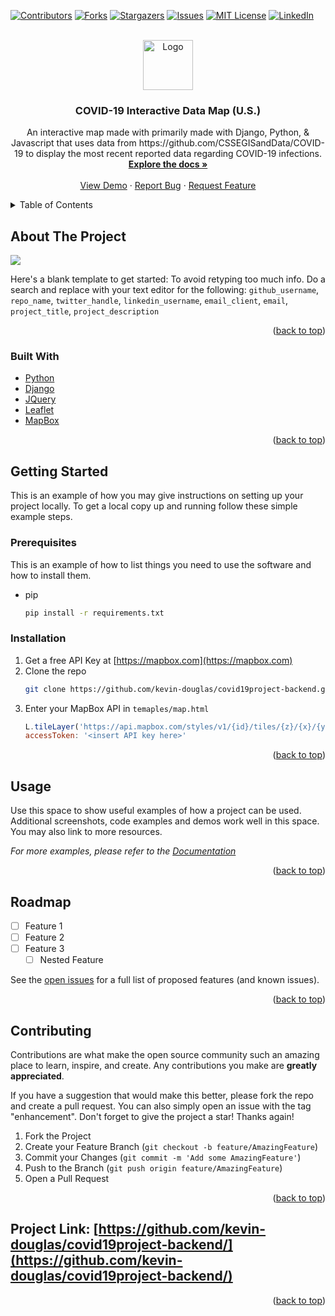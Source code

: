 <div id="top"></div>
<!--
*** Thanks for checking out the Best-README-Template. If you have a suggestion
*** that would make this better, please fork the repo and create a pull request
*** or simply open an issue with the tag "enhancement".
*** Don't forget to give the project a star!
*** Thanks again! Now go create something AMAZING! :D
-->



<!-- PROJECT SHIELDS -->
<!--
*** I'm using markdown "reference style" links for readability.
*** Reference links are enclosed in brackets [ ] instead of parentheses ( ).
*** See the bottom of this document for the declaration of the reference variables
*** for contributors-url, forks-url, etc. This is an optional, concise syntax you may use.
*** https://www.markdownguide.org/basic-syntax/#reference-style-links
-->
[![Contributors][contributors-shield]][contributors-url] 
[![Forks][forks-shield]][forks-url] 
[![Stargazers][stars-shield]][stars-url]
[![Issues][issues-shield]][issues-url]
[![MIT License][license-shield]][license-url]
[![LinkedIn][linkedin-shield]][linkedin-url]



<!-- PROJECT LOGO -->
<br />
<div align="center">
  <a href="https://github.com/kevin-douglas/covid19project-backend">
    <img src="https://i.imgur.com/erOoYPp.png" alt="Logo" height="80">
  </a>

<h3 align="center">COVID-19 Interactive Data Map (U.S.)</h3>

  <p align="center">
    An interactive map made with primarily made with Django, Python, & Javascript that uses data from https://github.com/CSSEGISandData/COVID-19 to display the most recent reported data regarding COVID-19 infections. 
    <br />
    <a href="https://github.com/kevin-douglas/covid19project-backend"><strong>Explore the docs »</strong></a>
    <br />
    <br />
    <a href="https://github.com/kevin-douglas/covid19project-backend">View Demo</a>
    ·
    <a href="https://github.com/kevin-douglas/covid19project-backend/issues">Report Bug</a>
    ·
    <a href="https://github.com/kevin-douglas/covid19project-backend/issues">Request Feature</a>
  </p>
</div>

<!-- TABLE OF CONTENTS -->
<details>
  <summary>Table of Contents</summary>
  <ol>
    <li>
      <a href="#about-the-project">About The Project</a>
      <ul>
        <li><a href="#built-with">Built With</a></li>
      </ul>
    </li>
    <li>
      <a href="#getting-started">Getting Started</a>
      <ul>
        <li><a href="#prerequisites">Prerequisites</a></li>
        <li><a href="#installation">Installation</a></li>
      </ul>
    </li>
    <li><a href="#usage">Usage</a></li>
    <li><a href="#roadmap">Roadmap</a></li>
    <li><a href="#contributing">Contributing</a></li>
    <li><a href="#license">License</a></li>
    <li><a href="#contact">Contact</a></li>
    <li><a href="#acknowledgments">Acknowledgments</a></li>
  </ol>
</details>



<!-- ABOUT THE PROJECT -->
## About The Project

<img src='https://raw.githubusercontent.com/kevin-douglas/covid19project-backend/main/map_marker_data_view.png'>

Here's a blank template to get started: To avoid retyping too much info. Do a search and replace with your text editor for the following: `github_username`, `repo_name`, `twitter_handle`, `linkedin_username`, `email_client`, `email`, `project_title`, `project_description`

<p align="right">(<a href="#top">back to top</a>)</p>



### Built With

* [Python](https://python.org/)
* [Django](https://www.djangoproject.com/)
* [JQuery](https://jquery.com)
* [Leaflet](https://leafletjs.com/)
* [MapBox](https://www.mapbox.com/)

<p align="right">(<a href="#top">back to top</a>)</p>



<!-- GETTING STARTED -->
## Getting Started

This is an example of how you may give instructions on setting up your project locally.
To get a local copy up and running follow these simple example steps.

### Prerequisites

This is an example of how to list things you need to use the software and how to install them.
* pip
  ```sh
  pip install -r requirements.txt
  ```

### Installation

1. Get a free API Key at [https://mapbox.com](https://mapbox.com)
2. Clone the repo
   ```sh
   git clone https://github.com/kevin-douglas/covid19project-backend.git
   ```
3. Enter your MapBox API in `temaples/map.html`
   ```js
   L.tileLayer('https://api.mapbox.com/styles/v1/{id}/tiles/{z}/{x}/{y}?access_token={accessToken}', {
   accessToken: '<insert API key here>'
   ```

<p align="right">(<a href="#top">back to top</a>)</p>



<!-- USAGE EXAMPLES -->
## Usage

Use this space to show useful examples of how a project can be used. Additional screenshots, code examples and demos work well in this space. You may also link to more resources.

_For more examples, please refer to the [Documentation](https://example.com)_

<p align="right">(<a href="#top">back to top</a>)</p>



<!-- ROADMAP -->
## Roadmap

- [ ] Feature 1
- [ ] Feature 2
- [ ] Feature 3
    - [ ] Nested Feature

See the [open issues](https://github.com/kevin-douglas/covid19project-backend/issues) for a full list of proposed features (and known issues).

<p align="right">(<a href="#top">back to top</a>)</p>



<!-- CONTRIBUTING -->
## Contributing

Contributions are what make the open source community such an amazing place to learn, inspire, and create. Any contributions you make are **greatly appreciated**.

If you have a suggestion that would make this better, please fork the repo and create a pull request. You can also simply open an issue with the tag "enhancement".
Don't forget to give the project a star! Thanks again!

1. Fork the Project
2. Create your Feature Branch (`git checkout -b feature/AmazingFeature`)
3. Commit your Changes (`git commit -m 'Add some AmazingFeature'`)
4. Push to the Branch (`git push origin feature/AmazingFeature`)
5. Open a Pull Request

<p align="right">(<a href="#top">back to top</a>)</p>

## Project Link: [https://github.com/kevin-douglas/covid19project-backend/](https://github.com/kevin-douglas/covid19project-backend/)

<p align="right">(<a href="#top">back to top</a>)</p>

<!-- MARKDOWN LINKS & IMAGES -->
<!-- https://www.markdownguide.org/basic-syntax/#reference-style-links -->
[contributors-shield]: https://img.shields.io/github/contributors/kevin-douglas/covid19project-backend.svg?style=for-the-badge
[contributors-url]: https://github.com/kevin-douglas/covid19project-backend/graphs/contributors
[forks-shield]: https://img.shields.io/github/forks/kevin-douglas/covid19project-backend.svg?style=for-the-badge
[forks-url]: https://github.com/kevin-douglas/covid19project-backend/network/members
[stars-shield]: https://img.shields.io/github/stars/kevin-douglas/covid19project-backend?style=for-the-badge
[stars-url]: https://github.com/kevin-douglas/covid19project-backend/stargazers
[issues-shield]: https://img.shields.io/github/issues/kevin-douglas/covid19project-backend.svg?style=for-the-badge
[issues-url]: https://github.com/kevin-douglas/covid19project-backend/issues
[license-shield]: https://img.shields.io/github/license/kevin-douglas/covid19project-backend.svg?style=for-the-badge
[license-url]: https://github.com/kevin-douglas/covid19project-backend/blob/master/LICENSE.txt
[linkedin-shield]: https://img.shields.io/badge/-LinkedIn-black.svg?style=for-the-badge&logo=linkedin&colorB=555
[linkedin-url]: https://linkedin.com/
[product-screenshot]: images/screenshot.png
